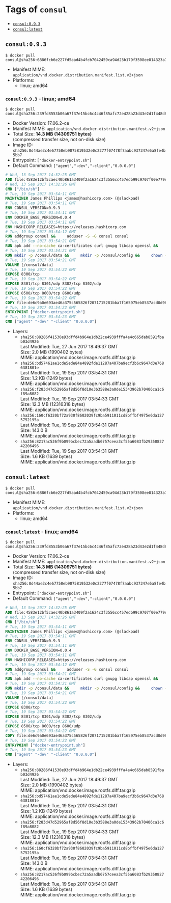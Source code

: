 <!-- THIS FILE IS GENERATED VIA './update-remote.sh' -->

# Tags of `consul`

-	[`consul:0.9.3`](#consul093)
-	[`consul:latest`](#consullatest)

## `consul:0.9.3`

```console
$ docker pull consul@sha256:6886fcb6e227fd5aad4b4fcb7042459ca94d23b179f3508ee814323a7faee6dd
```

-	Manifest MIME: `application/vnd.docker.distribution.manifest.list.v2+json`
-	Platforms:
	-	linux; amd64

### `consul:0.9.3` - linux; amd64

```console
$ docker pull consul@sha256:239fd8553b06a67f37e15bc6c4c46f85afc72e428a23d43e2d1f448d80557fe9
```

-	Docker Version: 17.06.2-ce
-	Manifest MIME: `application/vnd.docker.distribution.manifest.v2+json`
-	Total Size: **14.3 MB (14309751 bytes)**  
	(compressed transfer size, not on-disk size)
-	Image ID: `sha256:8d44ae3c4e67750eb9075819532e0c2277f07478f7aabc937347e5a8fe4b5bb7`
-	Entrypoint: `["docker-entrypoint.sh"]`
-	Default Command: `["agent","-dev","-client","0.0.0.0"]`

```dockerfile
# Wed, 13 Sep 2017 14:32:25 GMT
ADD file:4583e12bf5caec40b861a3409f2a1624c3f3556cc457edb99c9707f00e779e45 in / 
# Wed, 13 Sep 2017 14:32:26 GMT
CMD ["/bin/sh"]
# Tue, 19 Sep 2017 03:54:11 GMT
MAINTAINER James Phillips <james@hashicorp.com> (@slackpad)
# Tue, 19 Sep 2017 03:54:11 GMT
ENV CONSUL_VERSION=0.9.3
# Tue, 19 Sep 2017 03:54:11 GMT
ENV DOCKER_BASE_VERSION=0.0.4
# Tue, 19 Sep 2017 03:54:11 GMT
ENV HASHICORP_RELEASES=https://releases.hashicorp.com
# Tue, 19 Sep 2017 03:54:12 GMT
RUN addgroup consul &&     adduser -S -G consul consul
# Tue, 19 Sep 2017 03:54:21 GMT
RUN apk add --no-cache ca-certificates curl gnupg libcap openssl &&     gpg --keyserver pgp.mit.edu --recv-keys 91A6E7F85D05C65630BEF18951852D87348FFC4C &&     mkdir -p /tmp/build &&     cd /tmp/build &&     wget ${HASHICORP_RELEASES}/docker-base/${DOCKER_BASE_VERSION}/docker-base_${DOCKER_BASE_VERSION}_linux_amd64.zip &&     wget ${HASHICORP_RELEASES}/docker-base/${DOCKER_BASE_VERSION}/docker-base_${DOCKER_BASE_VERSION}_SHA256SUMS &&     wget ${HASHICORP_RELEASES}/docker-base/${DOCKER_BASE_VERSION}/docker-base_${DOCKER_BASE_VERSION}_SHA256SUMS.sig &&     gpg --batch --verify docker-base_${DOCKER_BASE_VERSION}_SHA256SUMS.sig docker-base_${DOCKER_BASE_VERSION}_SHA256SUMS &&     grep ${DOCKER_BASE_VERSION}_linux_amd64.zip docker-base_${DOCKER_BASE_VERSION}_SHA256SUMS | sha256sum -c &&     unzip docker-base_${DOCKER_BASE_VERSION}_linux_amd64.zip &&     cp bin/gosu bin/dumb-init /bin &&     wget ${HASHICORP_RELEASES}/consul/${CONSUL_VERSION}/consul_${CONSUL_VERSION}_linux_amd64.zip &&     wget ${HASHICORP_RELEASES}/consul/${CONSUL_VERSION}/consul_${CONSUL_VERSION}_SHA256SUMS &&     wget ${HASHICORP_RELEASES}/consul/${CONSUL_VERSION}/consul_${CONSUL_VERSION}_SHA256SUMS.sig &&     gpg --batch --verify consul_${CONSUL_VERSION}_SHA256SUMS.sig consul_${CONSUL_VERSION}_SHA256SUMS &&     grep consul_${CONSUL_VERSION}_linux_amd64.zip consul_${CONSUL_VERSION}_SHA256SUMS | sha256sum -c &&     unzip -d /bin consul_${CONSUL_VERSION}_linux_amd64.zip &&     cd /tmp &&     rm -rf /tmp/build &&     apk del gnupg openssl &&     rm -rf /root/.gnupg
# Tue, 19 Sep 2017 03:54:21 GMT
RUN mkdir -p /consul/data &&     mkdir -p /consul/config &&     chown -R consul:consul /consul
# Tue, 19 Sep 2017 03:54:21 GMT
VOLUME [/consul/data]
# Tue, 19 Sep 2017 03:54:22 GMT
EXPOSE 8300/tcp
# Tue, 19 Sep 2017 03:54:22 GMT
EXPOSE 8301/tcp 8301/udp 8302/tcp 8302/udp
# Tue, 19 Sep 2017 03:54:22 GMT
EXPOSE 8500/tcp 8600/tcp 8600/udp
# Tue, 19 Sep 2017 03:54:22 GMT
COPY file:de6c9a0e693ae46a375c565826f2071715281bba7f165975eb8537acd0d96ff4 in /usr/local/bin/docker-entrypoint.sh 
# Tue, 19 Sep 2017 03:54:22 GMT
ENTRYPOINT ["docker-entrypoint.sh"]
# Tue, 19 Sep 2017 03:54:23 GMT
CMD ["agent" "-dev" "-client" "0.0.0.0"]
```

-	Layers:
	-	`sha256:88286f41530e93dffd4b964e1db22ce4939fffa4a4c665dab8591fbab03d4926`  
		Last Modified: Tue, 27 Jun 2017 18:49:37 GMT  
		Size: 2.0 MB (1990402 bytes)  
		MIME: application/vnd.docker.image.rootfs.diff.tar.gzip
	-	`sha256:bd57461ae1cde5ede84e4892fde11287a407ba9ecf3b6c9647d3e7686381801e`  
		Last Modified: Tue, 19 Sep 2017 03:54:31 GMT  
		Size: 1.2 KB (1249 bytes)  
		MIME: application/vnd.docker.image.rootfs.diff.tar.gzip
	-	`sha256:f283d47d52965af8d56f8d10e3b3588e3a0de15343962b70406ca1c6f89a8082`  
		Last Modified: Tue, 19 Sep 2017 03:54:33 GMT  
		Size: 12.3 MB (12316318 bytes)  
		MIME: application/vnd.docker.image.rootfs.diff.tar.gzip
	-	`sha256:160cf6320bf72a930f8602039fc9ba5911011cd8bffbf4975e6da1275752195a`  
		Last Modified: Tue, 19 Sep 2017 03:54:31 GMT  
		Size: 143.0 B  
		MIME: application/vnd.docker.image.rootfs.diff.tar.gzip
	-	`sha256:8217ac536f9b099bcbec72a5aadb6757ceea3cf55a6083fb2935082742206496`  
		Last Modified: Tue, 19 Sep 2017 03:54:31 GMT  
		Size: 1.6 KB (1639 bytes)  
		MIME: application/vnd.docker.image.rootfs.diff.tar.gzip

## `consul:latest`

```console
$ docker pull consul@sha256:6886fcb6e227fd5aad4b4fcb7042459ca94d23b179f3508ee814323a7faee6dd
```

-	Manifest MIME: `application/vnd.docker.distribution.manifest.list.v2+json`
-	Platforms:
	-	linux; amd64

### `consul:latest` - linux; amd64

```console
$ docker pull consul@sha256:239fd8553b06a67f37e15bc6c4c46f85afc72e428a23d43e2d1f448d80557fe9
```

-	Docker Version: 17.06.2-ce
-	Manifest MIME: `application/vnd.docker.distribution.manifest.v2+json`
-	Total Size: **14.3 MB (14309751 bytes)**  
	(compressed transfer size, not on-disk size)
-	Image ID: `sha256:8d44ae3c4e67750eb9075819532e0c2277f07478f7aabc937347e5a8fe4b5bb7`
-	Entrypoint: `["docker-entrypoint.sh"]`
-	Default Command: `["agent","-dev","-client","0.0.0.0"]`

```dockerfile
# Wed, 13 Sep 2017 14:32:25 GMT
ADD file:4583e12bf5caec40b861a3409f2a1624c3f3556cc457edb99c9707f00e779e45 in / 
# Wed, 13 Sep 2017 14:32:26 GMT
CMD ["/bin/sh"]
# Tue, 19 Sep 2017 03:54:11 GMT
MAINTAINER James Phillips <james@hashicorp.com> (@slackpad)
# Tue, 19 Sep 2017 03:54:11 GMT
ENV CONSUL_VERSION=0.9.3
# Tue, 19 Sep 2017 03:54:11 GMT
ENV DOCKER_BASE_VERSION=0.0.4
# Tue, 19 Sep 2017 03:54:11 GMT
ENV HASHICORP_RELEASES=https://releases.hashicorp.com
# Tue, 19 Sep 2017 03:54:12 GMT
RUN addgroup consul &&     adduser -S -G consul consul
# Tue, 19 Sep 2017 03:54:21 GMT
RUN apk add --no-cache ca-certificates curl gnupg libcap openssl &&     gpg --keyserver pgp.mit.edu --recv-keys 91A6E7F85D05C65630BEF18951852D87348FFC4C &&     mkdir -p /tmp/build &&     cd /tmp/build &&     wget ${HASHICORP_RELEASES}/docker-base/${DOCKER_BASE_VERSION}/docker-base_${DOCKER_BASE_VERSION}_linux_amd64.zip &&     wget ${HASHICORP_RELEASES}/docker-base/${DOCKER_BASE_VERSION}/docker-base_${DOCKER_BASE_VERSION}_SHA256SUMS &&     wget ${HASHICORP_RELEASES}/docker-base/${DOCKER_BASE_VERSION}/docker-base_${DOCKER_BASE_VERSION}_SHA256SUMS.sig &&     gpg --batch --verify docker-base_${DOCKER_BASE_VERSION}_SHA256SUMS.sig docker-base_${DOCKER_BASE_VERSION}_SHA256SUMS &&     grep ${DOCKER_BASE_VERSION}_linux_amd64.zip docker-base_${DOCKER_BASE_VERSION}_SHA256SUMS | sha256sum -c &&     unzip docker-base_${DOCKER_BASE_VERSION}_linux_amd64.zip &&     cp bin/gosu bin/dumb-init /bin &&     wget ${HASHICORP_RELEASES}/consul/${CONSUL_VERSION}/consul_${CONSUL_VERSION}_linux_amd64.zip &&     wget ${HASHICORP_RELEASES}/consul/${CONSUL_VERSION}/consul_${CONSUL_VERSION}_SHA256SUMS &&     wget ${HASHICORP_RELEASES}/consul/${CONSUL_VERSION}/consul_${CONSUL_VERSION}_SHA256SUMS.sig &&     gpg --batch --verify consul_${CONSUL_VERSION}_SHA256SUMS.sig consul_${CONSUL_VERSION}_SHA256SUMS &&     grep consul_${CONSUL_VERSION}_linux_amd64.zip consul_${CONSUL_VERSION}_SHA256SUMS | sha256sum -c &&     unzip -d /bin consul_${CONSUL_VERSION}_linux_amd64.zip &&     cd /tmp &&     rm -rf /tmp/build &&     apk del gnupg openssl &&     rm -rf /root/.gnupg
# Tue, 19 Sep 2017 03:54:21 GMT
RUN mkdir -p /consul/data &&     mkdir -p /consul/config &&     chown -R consul:consul /consul
# Tue, 19 Sep 2017 03:54:21 GMT
VOLUME [/consul/data]
# Tue, 19 Sep 2017 03:54:22 GMT
EXPOSE 8300/tcp
# Tue, 19 Sep 2017 03:54:22 GMT
EXPOSE 8301/tcp 8301/udp 8302/tcp 8302/udp
# Tue, 19 Sep 2017 03:54:22 GMT
EXPOSE 8500/tcp 8600/tcp 8600/udp
# Tue, 19 Sep 2017 03:54:22 GMT
COPY file:de6c9a0e693ae46a375c565826f2071715281bba7f165975eb8537acd0d96ff4 in /usr/local/bin/docker-entrypoint.sh 
# Tue, 19 Sep 2017 03:54:22 GMT
ENTRYPOINT ["docker-entrypoint.sh"]
# Tue, 19 Sep 2017 03:54:23 GMT
CMD ["agent" "-dev" "-client" "0.0.0.0"]
```

-	Layers:
	-	`sha256:88286f41530e93dffd4b964e1db22ce4939fffa4a4c665dab8591fbab03d4926`  
		Last Modified: Tue, 27 Jun 2017 18:49:37 GMT  
		Size: 2.0 MB (1990402 bytes)  
		MIME: application/vnd.docker.image.rootfs.diff.tar.gzip
	-	`sha256:bd57461ae1cde5ede84e4892fde11287a407ba9ecf3b6c9647d3e7686381801e`  
		Last Modified: Tue, 19 Sep 2017 03:54:31 GMT  
		Size: 1.2 KB (1249 bytes)  
		MIME: application/vnd.docker.image.rootfs.diff.tar.gzip
	-	`sha256:f283d47d52965af8d56f8d10e3b3588e3a0de15343962b70406ca1c6f89a8082`  
		Last Modified: Tue, 19 Sep 2017 03:54:33 GMT  
		Size: 12.3 MB (12316318 bytes)  
		MIME: application/vnd.docker.image.rootfs.diff.tar.gzip
	-	`sha256:160cf6320bf72a930f8602039fc9ba5911011cd8bffbf4975e6da1275752195a`  
		Last Modified: Tue, 19 Sep 2017 03:54:31 GMT  
		Size: 143.0 B  
		MIME: application/vnd.docker.image.rootfs.diff.tar.gzip
	-	`sha256:8217ac536f9b099bcbec72a5aadb6757ceea3cf55a6083fb2935082742206496`  
		Last Modified: Tue, 19 Sep 2017 03:54:31 GMT  
		Size: 1.6 KB (1639 bytes)  
		MIME: application/vnd.docker.image.rootfs.diff.tar.gzip
